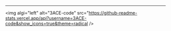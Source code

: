 ---
<img algi="left" alt="3ACE-code" src="https://github-readme-stats.vercel.app/api?username=3ACE-code&show_icons=true&theme=radical />

